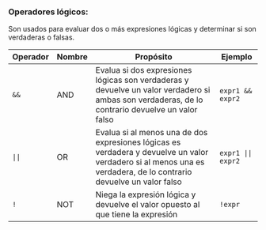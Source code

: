 ### Operadores lógicos:
 
Son usados para evaluar dos o más expresiones lógicas y determinar si son verdaderas o falsas.

| Operador | Nombre | Propósito | Ejemplo |
| -- | -- | -- | -- |
| `&&` | AND | Evalua si dos expresiones lógicas son verdaderas y devuelve un valor verdadero si ambas son verdaderas, de lo contrario devuelve un valor falso | `expr1 && expr2` |
| `\|\|` | OR | Evalua si al menos una de dos expresiones lógicas es verdadera y devuelve un valor verdadero si al menos una es verdadera, de lo contrario devuelve un valor falso | `expr1 \|\| expr2` |
| `!` | NOT | Niega la expresión lógica y devuelve el valor opuesto al que tiene la expresión | `!expr` | 